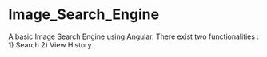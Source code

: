 # Image_Search_Engine
A basic Image Search Engine using Angular. There exist two functionalities : 1) Search 2) View History.
